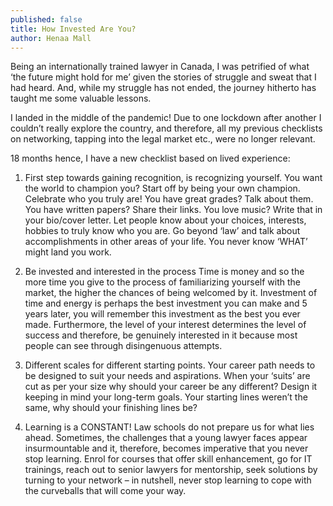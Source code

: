 ```yaml
---
published: false
title: How Invested Are You?
author: Henaa Mall
---
```

Being an internationally trained lawyer in Canada, I was petrified of what ‘the future might hold for me’ given the stories of struggle and sweat that I had heard. And, while my struggle has not ended, the journey hitherto has taught me some valuable lessons. 

I landed in the middle of the pandemic! Due to one lockdown after another I couldn’t really explore the country, and therefore, all my previous checklists on networking, tapping into the legal market etc., were no longer relevant. 

18 months hence, I have a new checklist based on lived experience: 

1. First step towards gaining recognition, is recognizing yourself. You want the world to champion you? Start off by being your own champion. Celebrate who you truly are! You have great grades? Talk about them. You have written papers? Share their links. You love music? Write that in your bio/cover letter. Let people know about your choices, interests, hobbies to truly know who you are. Go beyond ‘law’ and talk about accomplishments in other areas of your life. You never know ‘WHAT’ might land you work. 

2. Be invested and interested in the process 
Time is money and so the more time you give to the process of familiarizing yourself with the market, the higher the chances of being welcomed by it. Investment of time and energy is perhaps the best
investment you can make and 5 years later, you will remember this investment as the best you ever made. Furthermore, the level of your interest determines the level of success and therefore, be genuinely interested in it because most people can see through disingenuous attempts. 

3. Different scales for different starting points. Your career path needs to be designed to suit your needs and aspirations. When your ‘suits’ are cut as per your size why should your career be any different? Design it keeping in mind your long-term goals. Your starting lines weren’t the same, why should your finishing lines be? 

4. Learning is a CONSTANT! Law schools do not prepare us for what lies ahead. Sometimes, the challenges that a young lawyer faces appear insurmountable and it, therefore, becomes imperative that you never stop learning. Enrol for courses that offer skill enhancement, go for IT trainings, reach out to senior lawyers for mentorship, seek solutions by turning to your network – in nutshell, never stop learning to cope with the curveballs that will come your way.
